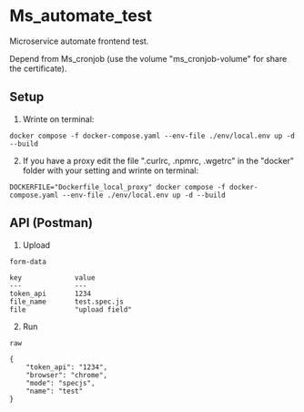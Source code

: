 # Ms_automate_test

Microservice automate frontend test.

Depend from Ms_cronjob (use the volume "ms_cronjob-volume" for share the certificate).

## Setup

1. Wrinte on terminal:

```
docker compose -f docker-compose.yaml --env-file ./env/local.env up -d --build
```

2. If you have a proxy edit the file ".curlrc, .npmrc, .wgetrc" in the "docker" folder with your setting and wrinte on terminal:

```
DOCKERFILE="Dockerfile_local_proxy" docker compose -f docker-compose.yaml --env-file ./env/local.env up -d --build
```

## API (Postman)

1. Upload

```
form-data

key             value
---             ---
token_api       1234
file_name       test.spec.js
file            "upload field"
```

2. Run

```
raw

{
    "token_api": "1234",
    "browser": "chrome",
    "mode": "specjs",
    "name": "test"
}
```
